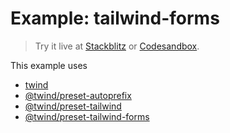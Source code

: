 # Example: tailwind-forms

> Try it live at [Stackblitz](https://stackblitz.com/fork/github/tw-in-js/twind/tree/main/examples/using-tailwind-forms) or [Codesandbox](https://githubbox.com/tw-in-js/twind/tree/main/examples/using-tailwind-forms).

This example uses

- [twind](https://github.com/tw-in-js/twind/tree/main/packages/twind)
- [@twind/preset-autoprefix](https://github.com/tw-in-js/twind/tree/main/packages/preset-autoprefix)
- [@twind/preset-tailwind](https://github.com/tw-in-js/twind/tree/main/packages/preset-tailwind)
- [@twind/preset-tailwind-forms](https://github.com/tw-in-js/twind/tree/main/packages/preset-tailwind-forms)
